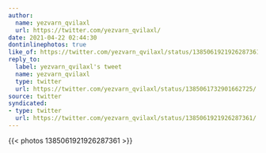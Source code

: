 ```yaml
---
author:
  name: yezvarn_qvilaxl
  url: https://twitter.com/yezvarn_qvilaxl/
date: 2021-04-22 02:44:30
dontinlinephotos: true
like_of: https://twitter.com/yezvarn_qvilaxl/status/1385061921926287361/
reply_to:
  label: yezvarn_qvilaxl's tweet
  name: yezvarn_qvilaxl
  type: twitter
  url: https://twitter.com/yezvarn_qvilaxl/status/1385061732901662725/
source: twitter
syndicated:
- type: twitter
  url: https://twitter.com/yezvarn_qvilaxl/status/1385061921926287361/
---
```


{{< photos 1385061921926287361 >}}